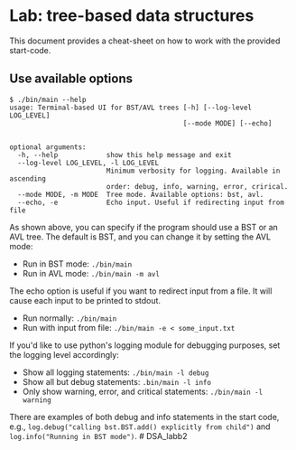# Lab: tree-based data structures
This document provides a cheat-sheet on how to work with the provided
start-code.

## Use available options
```
$ ./bin/main --help
usage: Terminal-based UI for BST/AVL trees [-h] [--log-level LOG_LEVEL]
                                           [--mode MODE] [--echo]


optional arguments:
  -h, --help            show this help message and exit
  --log-level LOG_LEVEL, -l LOG_LEVEL
                        Minimum verbosity for logging. Available in ascending
                        order: debug, info, warning, error, crirical.
  --mode MODE, -m MODE  Tree mode. Available options: bst, avl.
  --echo, -e            Echo input. Useful if redirecting input from file
```

As shown above, you can specify if the program should use a BST or an AVL tree.
The default is BST, and you can change it by setting the AVL mode:
- Run in BST mode: `./bin/main`
- Run in AVL mode: `./bin/main -m avl`

The echo option is useful if you want to redirect input from a file. It will
cause each input to be printed to stdout.
- Run normally: `./bin/main`
- Run with input from file: `./bin/main -e < some_input.txt`

If you'd like to use python's logging module for debugging purposes, set the
logging level accordingly:
- Show all logging statements: `./bin/main -l debug`
- Show all but debug statements: `.bin/main -l info`
- Only show warning, error, and critical statements: `./bin/main -l warning`

There are examples of both debug and info statements in the start code, e.g.,
`log.debug("calling bst.BST.add() explicitly from child")` and
`log.info("Running in BST mode")`.
#   D S A _ l a b b 2  
 